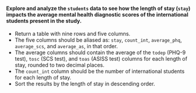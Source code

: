 <h4>Explore and analyze the <code>students</code> data to see how the length of stay (<code>stay</code>) impacts the average mental health diagnostic scores of the international students present in the study.</h4>

<ul>
  <li>Return a table with nine rows and five columns.</li>
  <li>The five columns should be aliased as: <code>stay</code>, <code>count_int</code>, <code>average_phq</code>, <code>average_scs</code>, and <code>average_as</code>, in that order.</li>
  <li>The average columns should contain the average of the <code>todep</code> (PHQ-9 test), <code>tosc</code> (SCS test), and <code>toas</code> (ASISS test) columns for each length of stay, rounded to two decimal places.</li>
  <li>The <code>count_int</code> column should be the number of international students for each length of stay.</li>
  <li>Sort the results by the length of stay in descending order.</li>
</ul>
